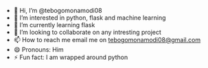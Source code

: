 - 👋 Hi, I’m @tebogomonamodi08
- 👀 I’m interested in python, flask and machine learning
- 🌱 I’m currently learning flask
- 💞️ I’m looking to collaborate on any intresting project
- 📫 How to reach me email me on tebogomonamodi08@gmail.com
- 😄 Pronouns: Him
- ⚡ Fun fact: I am wrapped around python

<!---
tebogomonamodi08/tebogomonamodi08 is a ✨ special ✨ repository because its `README.md` (this file) appears on your GitHub profile.
You can click the Preview link to take a look at your changes.
--->
